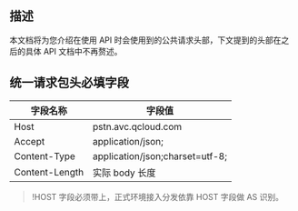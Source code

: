 ## 描述

本文档将为您介绍在使用 API 时会使用到的公共请求头部，下文提到的头部在之后的具体 API 文档中不再赘述。

## 统一请求包头必填字段
|  字段名称    |       字段值       | 
| ------- | ---------------- | 
| Host | pstn.avc.qcloud.com |
| Accept | application/json; |
| Content-Type | application/json;charset=utf-8; |
| Content-Length | 实际 body 长度 |
 
>!HOST 字段必须带上，正式环境接入分发依靠 HOST 字段做 AS 识别。
